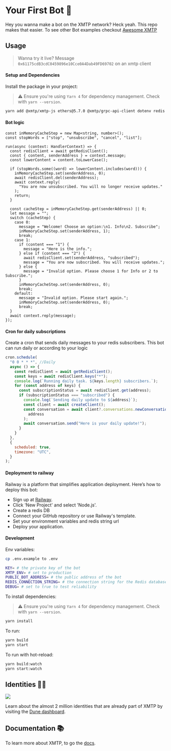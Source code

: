 # Your First Bot 🤖

Hey you wanna make a bot on the XMTP network? Heck yeah. This repo makes that easier. To see other Bot examples checkout [Awesome XMTP](https://github.com/xmtp/awesome-xmtp)

## Usage

> Wanna try it live? Message `0x61175cdB3cdC0459896e10Cce0A4Dab49FD69702` on an xmtp client

#### Setup and Dependencies

Install the package in your project:

> ⚠️ Ensure you're using `Yarn 4` for dependency management. Check with `yarn --version`.

```bash
yarn add @xmtp/xmtp-js ethers@5.7.0 @xmtp/grpc-api-client dotenv redis node-cron
```

#### Bot logic

```tsx
const inMemoryCacheStep = new Map<string, number>();
const stopWords = ["stop", "unsubscribe", "cancel", "list"];

run(async (context: HandlerContext) => {
  const redisClient = await getRedisClient();
  const { content, senderAddress } = context.message;
  const lowerContent = content.toLowerCase();

  if (stopWords.some((word) => lowerContent.includes(word))) {
    inMemoryCacheStep.set(senderAddress, 0);
    await redisClient.del(senderAddress);
    await context.reply(
      "You are now unsubscribed. You will no longer receive updates."
    );
    return;
  }

  const cacheStep = inMemoryCacheStep.get(senderAddress) || 0;
  let message = "";
  switch (cacheStep) {
    case 0:
      message = "Welcome! Choose an option:\n1. Info\n2. Subscribe";
      inMemoryCacheStep.set(senderAddress, 1);
      break;
    case 1:
      if (content === "1") {
        message = "Here is the info.";
      } else if (content === "2") {
        await redisClient.set(senderAddress, "subscribed");
        message = "You are now subscribed. You will receive updates.";
      } else {
        message = "Invalid option. Please choose 1 for Info or 2 to Subscribe.";
      }
      inMemoryCacheStep.set(senderAddress, 0);
      break;
    default:
      message = "Invalid option. Please start again.";
      inMemoryCacheStep.set(senderAddress, 0);
      break;
  }
  await context.reply(message);
});
```

#### Cron for daily subscriptions

Create a cron that sends daily messages to your redis subscribers. This bot can run daily or according to your logic

```jsx
cron.schedule(
  "0 0 * * *", //Daily
  async () => {
    const redisClient = await getRedisClient();
    const keys = await redisClient.keys("*");
    console.log(`Running daily task. ${keys.length} subscribers.`);
    for (const address of keys) {
      const subscriptionStatus = await redisClient.get(address);
      if (subscriptionStatus === "subscribed") {
        console.log(`Sending daily update to ${address}`);
        const client = await createClient();
        const conversation = await client?.conversations.newConversation(
          address
        );
        await conversation.send("Here is your daily update!");
      }
    }
  },
  {
    scheduled: true,
    timezone: "UTC",
  }
);
```

#### Deployment to railway

Railway is a platform that simplifies application deployment. Here’s how to deploy this bot:

- Sign up at [Railway](https://railway.app/).
- Click 'New Project' and select 'Node.js'.
- Create a redis DB
- Connect your GitHub repository or use Railway's template.
- Set your environment variables and redis string url
- Deploy your application.

#### Development

Env variables:

```bash
cp .env.example to .env
```

```bash
KEY= # the private key of the bot
XMTP_ENV= # set to production
PUBLIC_BOT_ADDRESS= # the public address of the bot
REDIS_CONNECTION_STRING= # the connection string for the Redis database
DEBUG= # set to true to test reliability
```

To install dependencies:

> ⚠️ Ensure you're using `Yarn 4` for dependency management. Check with `yarn --version`.

```bash
yarn install
```

To run:

```bash
yarn build
yarn start
```

To run with hot-reload:

```bash
yarn build:watch
yarn start:watch
```

## Identities 🥷🏻

![](https://github.com/xmtp/awesome-xmtp/assets/1447073/9bb4f8c2-321e-4b6d-b52e-2105d69c4d47)

Learn about the almost 2 million identities that are already part of XMTP by visiting the [Dune dashboard](https://dune.com/xmtp_team/dash).

## Documentation 📚

To learn more about XMTP, to go the [docs](https://docs.xmtp.org/).
